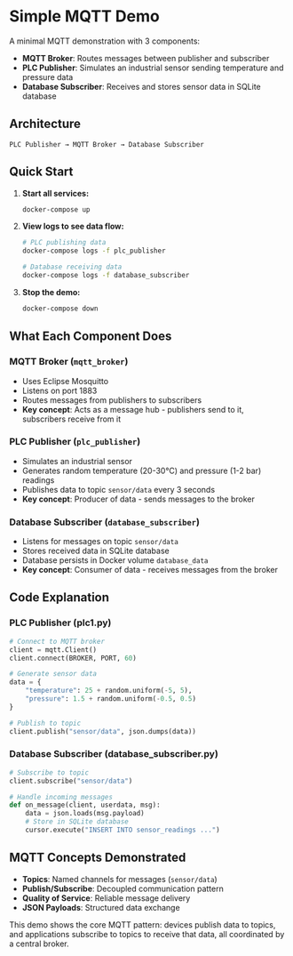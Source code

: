 # Simple MQTT Demo

A minimal MQTT demonstration with 3 components:
- **MQTT Broker**: Routes messages between publisher and subscriber
- **PLC Publisher**: Simulates an industrial sensor sending temperature and pressure data
- **Database Subscriber**: Receives and stores sensor data in SQLite database

## Architecture

```
PLC Publisher → MQTT Broker → Database Subscriber
```

## Quick Start

1. **Start all services:**
   ```bash
   docker-compose up
   ```

2. **View logs to see data flow:**
   ```bash
   # PLC publishing data
   docker-compose logs -f plc_publisher
   
   # Database receiving data  
   docker-compose logs -f database_subscriber
   ```

3. **Stop the demo:**
   ```bash
   docker-compose down
   ```

## What Each Component Does

### MQTT Broker (`mqtt_broker`)
- Uses Eclipse Mosquitto
- Listens on port 1883
- Routes messages from publishers to subscribers
- **Key concept**: Acts as a message hub - publishers send to it, subscribers receive from it

### PLC Publisher (`plc_publisher`)
- Simulates an industrial sensor
- Generates random temperature (20-30°C) and pressure (1-2 bar) readings
- Publishes data to topic `sensor/data` every 3 seconds
- **Key concept**: Producer of data - sends messages to the broker

### Database Subscriber (`database_subscriber`)  
- Listens for messages on topic `sensor/data`
- Stores received data in SQLite database
- Database persists in Docker volume `database_data`
- **Key concept**: Consumer of data - receives messages from the broker

## Code Explanation

### PLC Publisher (plc1.py)
```python
# Connect to MQTT broker
client = mqtt.Client()
client.connect(BROKER, PORT, 60)

# Generate sensor data
data = {
    "temperature": 25 + random.uniform(-5, 5),
    "pressure": 1.5 + random.uniform(-0.5, 0.5)
}

# Publish to topic
client.publish("sensor/data", json.dumps(data))
```

### Database Subscriber (database_subscriber.py)
```python
# Subscribe to topic
client.subscribe("sensor/data")

# Handle incoming messages
def on_message(client, userdata, msg):
    data = json.loads(msg.payload)
    # Store in SQLite database
    cursor.execute("INSERT INTO sensor_readings ...")
```

## MQTT Concepts Demonstrated

- **Topics**: Named channels for messages (`sensor/data`)
- **Publish/Subscribe**: Decoupled communication pattern
- **Quality of Service**: Reliable message delivery
- **JSON Payloads**: Structured data exchange

This demo shows the core MQTT pattern: devices publish data to topics, and applications subscribe to topics to receive that data, all coordinated by a central broker.
